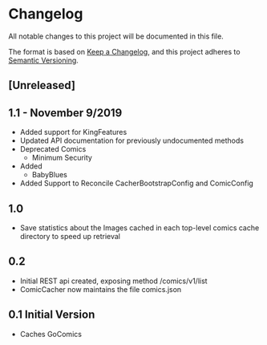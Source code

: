 # Changelog
All notable changes to this project will be documented in this file.

The format is based on [Keep a Changelog](https://keepachangelog.com/en/1.0.0/),
and this project adheres to [Semantic Versioning](https://semver.org/spec/v2.0.0.html).

## [Unreleased]

## 1.1 - November 9/2019 
- Added support for KingFeatures
- Updated API documentation for previously undocumented methods
- Deprecated Comics
    - Minimum Security
- Added
    - BabyBlues    
- Added Support to Reconcile CacherBootstrapConfig and ComicConfig     

## 1.0
- Save statistics about the Images cached in each top-level comics cache directory to speed up retrieval

## 0.2
- Initial REST api created, exposing method /comics/v1/list
- ComicCacher now maintains the file comics.json

## 0.1 Initial Version
- Caches GoComics